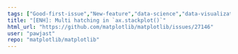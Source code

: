 ```yaml
---
tags: ["Good-first-issue","New-feature","data-science","data-visualization","gtk","hacktoberfest","matplotlib","plotting","python","qt","tk","wx"]
title: "[ENH]: Multi hatching in `ax.stackplot()`"
html_url: "https://github.com/matplotlib/matplotlib/issues/27146"
user: "pawjast"
repo: "matplotlib/matplotlib"
---
```


